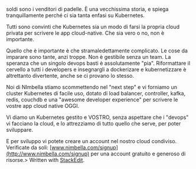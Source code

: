 
soldi sono i venditori di padelle. È una vecchissima storia, e spiega tranquillamente perché ci sia tanta enfasi su Kubernetes.  
  
Tutti sono convinti che Kubernetes sia un modo di farsi la propria cloud privata per scrivere le app cloud-native. Che sia vero o no, non è importante.  
  
Quello che è importante è che stramaledettamente complicato. Le cose da imparare sono tante, anzi troppe. Non è gestibile senza un team. La speranza che un singolo devops basti è assolutamente "pia". Riformattare il cervello a tutti i developers e insegnargli a dockerizare e kubernetizzare è altrettanto divertente, anche se ci provano lo stesso.  
  
Noi di NImbella stiamo scommettendo nel "next step" e vi forniamo un cluster Kubernetes di facile uso, dotato di load balancer, controller, kafka, redis, couchdb e una "awesome developer experience" per scrivere le vostre app cloud native OGGI.  
  
Vi diamo un Kubernetes gestito e VOSTRO, senza aspettare che i "devops" vi facciano la cloud, e lo attrezziamo di tutto quello che serve, per poter sviluppare.  
  
E per sviluppo vi potete creare un account nel nostro cloud condiviso. Verificate da soli: [www.nimbella.com/signup](http://www.nimbella.com/signup) per una account gratuito e generoso di risorse.> Written with [StackEdit](https://stackedit.io/).
<!--stackedit_data:
eyJoaXN0b3J5IjpbLTE5NzMzMDkxODRdfQ==
-->